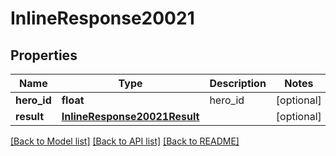 # InlineResponse20021

## Properties
Name | Type | Description | Notes
------------ | ------------- | ------------- | -------------
**hero_id** | **float** | hero_id | [optional] 
**result** | [**InlineResponse20021Result**](InlineResponse20021Result.md) |  | [optional] 

[[Back to Model list]](../README.md#documentation-for-models) [[Back to API list]](../README.md#documentation-for-api-endpoints) [[Back to README]](../README.md)


